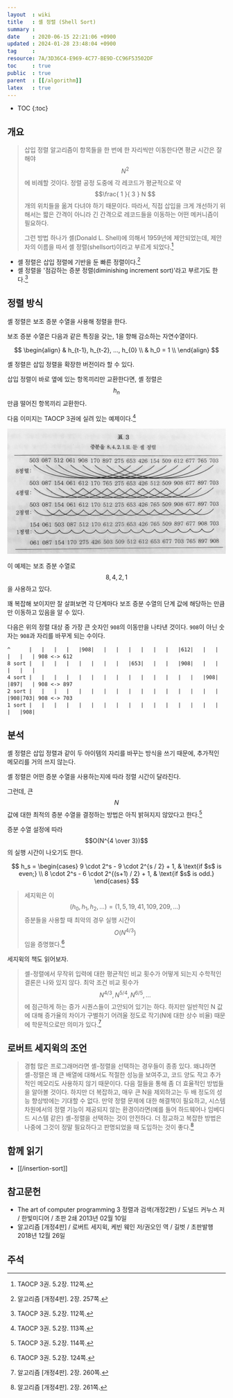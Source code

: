 ```yaml
---
layout  : wiki
title   : 셸 정렬 (Shell Sort)
summary : 
date    : 2020-06-15 22:21:06 +0900
updated : 2024-01-28 23:48:04 +0900
tag     : 
resource: 7A/3D36C4-E969-4C77-BE9D-CC96F53502DF
toc     : true
public  : true
parent  : [[/algorithm]]
latex   : true
---
```

* TOC
{:toc}

## 개요

> 삽입 정렬 알고리즘이 항목들을 한 번에 한 자리씩만 이동한다면 평균 시간은 잘 해야 $$N^2$$에 비례할 것이다.
정렬 공정 도중에 각 레코드가 평균적으로 약 $$\frac{ 1 }{ 3 } N $$ 개의 위치들을 옮겨 다녀야 하기 때문이다.
따라서, 직접 삽입을 크게 개선하기 위해서는 짧은 간격이 아니라 긴 간격으로 레코드들을 이동하는 어떤 메커니즘이 필요하다.
>
> 그런 방법 하나가 셸(Donald L. Shell)에 의해서 1959년에 제안되었는데, 제안자의 이름을 따서 셸 정렬(shellsort)이라고 부르게 되었다.[^taocp-3-112]

- 셸 정렬은 삽입 정렬에 기반을 둔 빠른 정렬이다.[^sedgewick-257]
- 셸 정렬을 '점감하는 증분 정렬(diminishing increment sort)'라고 부르기도 한다.[^taocp-3-112]

## 정렬 방식

셸 정렬은 보조 증분 수열을 사용해 정렬을 한다.

보조 증분 수열은 다음과 같은 특징을 갖는, 1을 향해 감소하는 자연수열이다.

$$
\begin{align}
& h_{t-1}, h_{t-2}, ..., h_{0}  \\
& h_0 = 1  \\
\end{align}
$$

셸 정렬은 삽입 정렬을 확장한 버전이라 할 수 있다.

삽입 정렬이 바로 옆에 있는 항목끼리만 교환한다면, 셸 정렬은 $$h_n$$만큼 떨어진 항목끼리 교환한다.

다음 이미지는 TAOCP 3권에 실려 있는 예제이다.[^taocp-3-113]

![]( /resource/7A/3D36C4-E969-4C77-BE9D-CC96F53502DF/8-4-2-1.jpg )

이 예제는 보조 증분 수열로 $$8, 4, 2, 1$$을 사용하고 있다.

꽤 복잡해 보이지만 잘 살펴보면 각 단계마다 보조 증분 수열의 단계 값에 해당하는 만큼만 이동하고 있음을 알 수 있다.

다음은 위의 정렬 대상 중 가장 큰 숫자인 `908`의 이동만을 나타낸 것이다. `908`이 아닌 숫자는 `908`과 자리를 바꾸게 되는 수이다.

```
^      |   |   |   |   |908|   |   |   |   |   |   |   |612|   |   |   |   |   | 908 <-> 612
8 sort |   |   |   |   |   |   |   |   |653|   |   |   |908|   |   |   |   |   |
4 sort |   |   |   |   |   |   |   |   |   |   |   |   |   |   |908|   |897|   | 908 <-> 897
2 sort |   |   |   |   |   |   |   |   |   |   |   |   |   |   |   |   |908|703| 908 <-> 703
1 sort |   |   |   |   |   |   |   |   |   |   |   |   |   |   |   |   |   |908|
```

## 분석

셸 정렬은 삽입 정렬과 같이 두 아이템의 자리를 바꾸는 방식을 쓰기 때문에, 추가적인 메모리를 거의 쓰지 않는다.

셸 정렬은 어떤 증분 수열을 사용하는지에 따라 정렬 시간이 달라진다.

그런데, 큰 $$N$$값에 대한 최적의 증분 수열을 결정하는 방법은 아직 밝혀지지 않았다고 한다.[^taocp-3-114]

증분 수열 설정에 따라 $$O(N^{4 \over 3})$$의 실행 시간이 나오기도 한다.

>
$$
h_s =
\begin{cases}
9 \cdot 2^s - 9 \cdot 2^{s / 2} + 1,  & \text{if $s$ is even;} \\
8 \cdot 2^s - 6 \cdot 2^{(s+1) / 2} + 1, & \text{if $s$ is odd.}
\end{cases}
$$
>
> 세지윅은 이 $$(h_0, h_1, h_2, ...) = (1,5,19,41,109,209,...)$$ 증분들을 사용할 때 최악의 경우 실행 시간이 $$O(N^{4/3})$$임을 증명했다.[^taocp-3-124]

세지윅의 책도 읽어보자.

> 셸-정렬에서 무작위 입력에 대한 평균적인 비교 횟수가 어떻게 되는지 수학적인 결론은 나와 있지 않다.
최악 조건 비교 횟수가 $$N^{4/3}, N^{5/4}, N^{6/5}, ...$$에 점근하게 하는 증가 시퀀스들이 고안되어 있기는 하다.
하지만 일반적인 N 값에 대해 증가율의 차이가 구별하기 어려울 정도로 작기(N에 대한 상수 비율) 때문에 학문적으로만 의미가 있다.[^sedgewick-260]

## 로버트 세지윅의 조언

> 경험 많은 프로그래머라면 셸-정렬을 선택하는 경우들이 종종 있다.
왜냐하면 셸-정렬은 꽤 큰 배열에 대해서도 적절한 성능을 보여주고, 코드 양도 작고 추가적인 메모리도 사용하지 않기 때문이다. 다음 절들을 통해 좀 더 효율적인 방법들을 알아볼 것이다. 하지만 더 복잡하고, 매우 큰 N을 제외하고는 두 배 정도의 성능 향상밖에는 기대할 수 없다. 만약 정렬 문제에 대한 해결책이 필요하고, 시스템 차원에서의 정렬 기능이 제공되지 않는 환경이라면(예를 들어 하드웨어나 임베디드 시스템 같은) 셸-정렬을 선택하는 것이 안전하다. 더 정교하고 복잡한 방법은 나중에 그것이 정말 필요하다고 판명되었을 때 도입하는 것이 좋다.[^sedgewick-261]

## 함께 읽기

- [[/insertion-sort]]

## 참고문헌

- The art of computer programming 3 정렬과 검색(개정2판) / 도널드 커누스 저 / 한빛미디어 / 초판 2쇄 2013년 02월 10일
- 알고리즘 [개정4판] / 로버트 세지윅, 케빈 웨인 저/권오인 역 / 길벗 / 초판발행 2018년 12월 26일

## 주석

[^taocp-3-112]: TAOCP 3권. 5.2장. 112쪽.
[^taocp-3-113]: TAOCP 3권. 5.2장. 113쪽.
[^taocp-3-114]: TAOCP 3권. 5.2장. 114쪽.
[^taocp-3-124]: TAOCP 3권. 5.2장. 124쪽.
[^sedgewick-257]: 알고리즘 [개정4판]. 2장. 257쪽.
[^sedgewick-260]: 알고리즘 [개정4판]. 2장. 260쪽.
[^sedgewick-261]: 알고리즘 [개정4판]. 2장. 261쪽.

